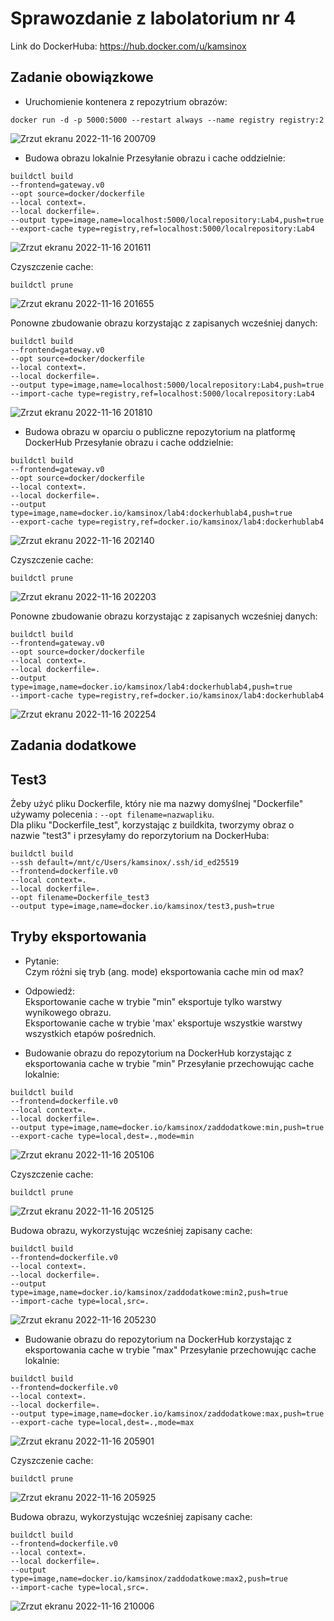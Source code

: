 # Sprawozdanie z labolatorium nr 4

Link do DockerHuba: https://hub.docker.com/u/kamsinox

Zadanie obowiązkowe
-
* Uruchomienie kontenera z repozytrium obrazów: </br>

``` docker run -d -p 5000:5000 --restart always --name registry registry:2 ```

![Zrzut ekranu 2022-11-16 200709](https://user-images.githubusercontent.com/92575198/202275870-500b7754-b45e-4763-a086-4e0eb75c3c94.png)

* Budowa obrazu lokalnie 
Przesyłanie obrazu i cache oddzielnie:
``` 
buildctl build 
--frontend=gateway.v0 
--opt source=docker/dockerfile 
--local context=. 
--local dockerfile=. 
--output type=image,name=localhost:5000/localrepository:Lab4,push=true 
--export-cache type=registry,ref=localhost:5000/localrepository:Lab4 
```

![Zrzut ekranu 2022-11-16 201611](https://user-images.githubusercontent.com/92575198/202276386-d6ae7fb4-44aa-49db-920b-1955e19598ee.png)

Czyszczenie cache: </br>

``` buildctl prune ```

![Zrzut ekranu 2022-11-16 201655](https://user-images.githubusercontent.com/92575198/202276549-9857fb6b-f884-4338-ad19-5108153c776b.png)

Ponowne zbudowanie obrazu korzystając z zapisanych wcześniej danych:
``` 
buildctl build 
--frontend=gateway.v0 
--opt source=docker/dockerfile 
--local context=. 
--local dockerfile=. 
--output type=image,name=localhost:5000/localrepository:Lab4,push=true 
--import-cache type=registry,ref=localhost:5000/localrepository:Lab4
```

![Zrzut ekranu 2022-11-16 201810](https://user-images.githubusercontent.com/92575198/202276964-7200f22a-416a-48aa-933f-87436b177275.png)

* Budowa obrazu w oparciu o publiczne repozytorium na platformę DockerHub
Przesyłanie obrazu i cache oddzielnie:
```
buildctl build 
--frontend=gateway.v0 
--opt source=docker/dockerfile 
--local context=. 
--local dockerfile=. 
--output type=image,name=docker.io/kamsinox/lab4:dockerhublab4,push=true 
--export-cache type=registry,ref=docker.io/kamsinox/lab4:dockerhublab4
```

![Zrzut ekranu 2022-11-16 202140](https://user-images.githubusercontent.com/92575198/202277300-ebea7f43-020f-4c6e-8b7d-923eb87daa0d.png)

Czyszczenie cache: </br>

``` buildctl prune ```

![Zrzut ekranu 2022-11-16 202203](https://user-images.githubusercontent.com/92575198/202277414-e06e830c-8cb1-46bd-9f87-638687d95481.png)

Ponowne zbudowanie obrazu korzystając z zapisanych wcześniej danych:
``` 
buildctl build 
--frontend=gateway.v0 
--opt source=docker/dockerfile 
--local context=. 
--local dockerfile=. 
--output type=image,name=docker.io/kamsinox/lab4:dockerhublab4,push=true 
--import-cache type=registry,ref=docker.io/kamsinox/lab4:dockerhublab4
```

![Zrzut ekranu 2022-11-16 202254](https://user-images.githubusercontent.com/92575198/202277560-b2214ce6-b7d9-41f2-95e2-a1159d912785.png)


Zadania dodatkowe
-
Test3
-
Żeby użyć pliku Dockerfile, który nie ma nazwy domyślnej "Dockerfile" używamy polecenia : ``` --opt filename=nazwapliku ```. </br>
Dla pliku "Dockerfile_test", korzystając z buildkita, tworzymy obraz o nazwie "test3" i przesyłamy do reporzytorium na DockerHuba:
``` 
buildctl build 
--ssh default=/mnt/c/Users/kamsinox/.ssh/id_ed25519 
--frontend=dockerfile.v0 
--local context=. 
--local dockerfile=. 
--opt filename=Dockerfile_test3 
--output type=image,name=docker.io/kamsinox/test3,push=true
```

Tryby eksportowania
-
* Pytanie:  </br>
Czym różni się tryb (ang. mode) eksportowania cache min od max? </br>

* Odpowiedź:  </br>
Eksportowanie cache w trybie "min" eksportuje tylko warstwy wynikowego obrazu. </br>
Eksportowanie cache w trybie 'max' eksportuje wszystkie warstwy wszystkich etapów pośrednich.

* Budowanie obrazu do repozytorium na DockerHub korzystając z eksportowania cache w trybie "min"
Przesyłanie przechowując cache lokalnie:
```
buildctl build 
--frontend=dockerfile.v0 
--local context=. 
--local dockerfile=. 
--output type=image,name=docker.io/kamsinox/zaddodatkowe:min,push=true 
--export-cache type=local,dest=.,mode=min
```

![Zrzut ekranu 2022-11-16 205106](https://user-images.githubusercontent.com/92575198/202281106-872a9821-7f65-4d79-8fc6-4285fe6e15a7.png)

Czyszczenie cache: </br>

``` buildctl prune ```

![Zrzut ekranu 2022-11-16 205125](https://user-images.githubusercontent.com/92575198/202281298-3de69853-5f80-485d-a548-ec7987027878.png)

Budowa obrazu, wykorzystując wcześniej zapisany cache:
```
buildctl build 
--frontend=dockerfile.v0 
--local context=. 
--local dockerfile=. 
--output type=image,name=docker.io/kamsinox/zaddodatkowe:min2,push=true 
--import-cache type=local,src=.
```

![Zrzut ekranu 2022-11-16 205230](https://user-images.githubusercontent.com/92575198/202281321-a2ff0c11-91cc-4251-9769-bdb92dfb5f34.png)

* Budowanie obrazu do repozytorium na DockerHub korzystając z eksportowania cache w trybie "max"
Przesyłanie przechowując cache lokalnie:
```
buildctl build 
--frontend=dockerfile.v0 
--local context=. 
--local dockerfile=. 
--output type=image,name=docker.io/kamsinox/zaddodatkowe:max,push=true 
--export-cache type=local,dest=.,mode=max
```

![Zrzut ekranu 2022-11-16 205901](https://user-images.githubusercontent.com/92575198/202282208-f083c5a3-a27d-42fd-8b38-c375ac2d8e67.png)


Czyszczenie cache: </br>

``` buildctl prune ```

![Zrzut ekranu 2022-11-16 205925](https://user-images.githubusercontent.com/92575198/202282230-7f64f243-5d2a-4e43-85d5-1875ec459932.png)

Budowa obrazu, wykorzystując wcześniej zapisany cache:
```
buildctl build 
--frontend=dockerfile.v0 
--local context=. 
--local dockerfile=. 
--output type=image,name=docker.io/kamsinox/zaddodatkowe:max2,push=true 
--import-cache type=local,src=.
```

![Zrzut ekranu 2022-11-16 210006](https://user-images.githubusercontent.com/92575198/202282261-50f50f26-cf2f-4a9f-824e-054b919ee659.png)



